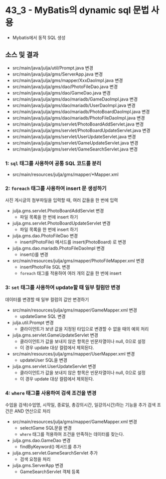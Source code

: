 # 43_3 - MyBatis의 dynamic sql 문법 사용

- Mybatis에서 동적 SQL 생성

## 소스 및 결과

- src/main/java/julja/util/Prompt.java 변경
- src/main/java/julja/gms/ServerApp.java 변경
- src/main/java/julja/gms/mapper/XxxDaoImpl.java 변경
- src/main/java/julja/gms/dao/PhotoFileDao.java 변경
- src/main/java/julja/gms/dao/GameDao.java 변경
- src/main/java/julja/gms/dao/mariadb/GameDaoImpl.java 변경
- src/main/java/julja/gms/dao/mariadb/UserDaoImpl.java 변경
- src/main/java/julja/gms/dao/mariadb/PhotoBoardDaoImpl.java 변경
- src/main/java/julja/gms/dao/mariadb/PhotoFileDaoImpl.java 변경
- src/main/java/julja/gms/servlet/PhotoBoardAddServlet.java 변경
- src/main/java/julja/gms/servlet/PhotoBoardUpdateServlet.java 변경
- src/main/java/julja/gms/servlet/UserUpdateServlet.java 변경
- src/main/java/julja/gms/servlet/GameUpdateServlet.java 변경
- src/main/java/julja/gms/servlet/GameSearchServlet.java 변경

### 1: `sql` 태그를 사용하여 공통 SQL 코드를 분리

- src/main/resources/julja/gms/mapper/*Mapper.xml
  
### 2: `foreach` 태그를 사용하여 insert 문 생성하기

사진 게시글의 첨부파일을 입력할 때, 여러 값들을 한 번에 입력

- julja.gms.servlet.PhotoBoardAddServlet 변경
  - 파일 목록을 한 번에 insert 하기
- julja.gms.servlet.PhotoBoardUpdateServlet 변경
  - 파일 목록을 한 번에 insert 하기  
- julja.gms.dao.PhotoFileDao 변경
  - insert(PhotoFile) 메서드를 insert(PhotoBoard) 로 변경
- julja.gms.dao.mariadb.PhotoFileDaoImpl 변경
  - insert()를 변경
- src/main/resources/julja/gms/mapper/PhotoFileMapper.xml 변경
  - insertPhotoFile SQL 변경
  - `foreach` 태그를 적용하여 여러 개의 값을 한 번에 insert 
  
### 3: `set` 태그를 사용하여 update할 때 일부 컬럼만 변경

데이터를 변경할 때 일부 컬럼의 값만 변경하기

- src/main/resources/julja/gms/mapper/GameMapper.xml 변경
  - updateGame SQL 변경
- julja.util.Prompt 변경
  - 클라이언트가 보낸 값을 지정된 타입으로 변경할 수 없을 때의 예외 처리
- julja.gms.servlet.GameUpdateServlet 변경
  - 클라이언트가 값을 보내지 않은 항목은 빈문자열이나 null, 0으로 설정
  - 이 경우 update 대상 컬럼에서 제외된다.
- src/main/resources/julja/gms/mapper/UserMapper.xml 변경
  - updateUser SQL을 변경
- julja.gms.servlet.UserUpdateServlet 변경
  - 클라이언트가 값을 보내지 않은 항목은 빈문자열이나 null, 0으로 설정
  - 이 경우 update 대상 컬럼에서 제외된다.
  
### 4: `where` 태그를 사용하여 검색 조건을 변경 

수업을 검색(수업명, 시작일, 종료일, 총강의시간, 일강의시간)하는 기능을 추가
검색 조건은 AND 연산으로 처리

- src/main/resources/julja/gms/mapper/GameMapper.xml 변경
  - selectGame SQL문을 변경
  - `where` 태그를 적용하여 조건을 만족하는 데이터를 찾는다. 
- julja.gms.dao.GameDao 변경
  - findByKeyword() 메서드를 추가
- julja.gms.servlet.GameSearchServlet 추가 
  - 검색 요청을 처리
- julja.gms.ServerApp 변경
  - GameSearchServlet 객체 등록 
  